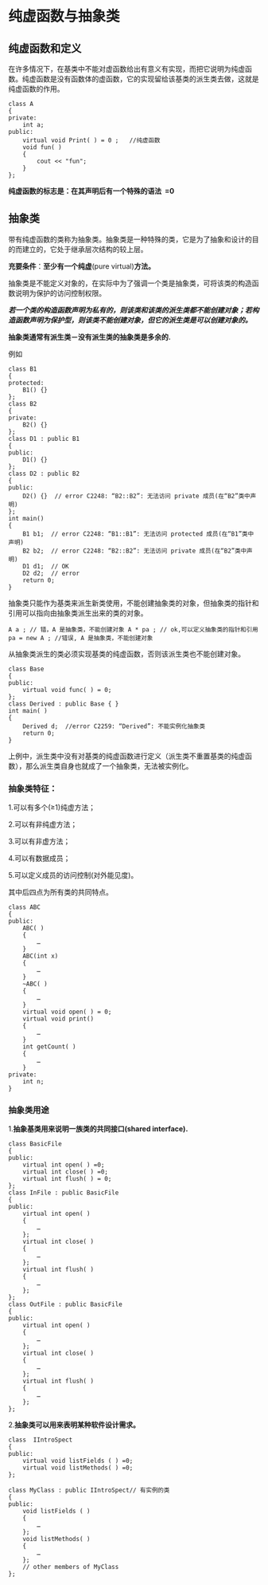 # 纯虚函数与抽象类

## **纯虚函数和定义**

在许多情况下，在基类中不能对虚函数给出有意义有实现，而把它说明为纯虚函数。纯虚函数是没有函数体的虚函数，它的实现留给该基类的派生类去做，这就是纯虚函数的作用。

```
class A
{
private:
    int a;
public:
    virtual void Print( ) = 0 ;   //纯虚函数
    void fun( )
    {
        cout << "fun";
    }
};
```

**纯虚函数的标志是：在其声明后有一个特殊的语法  =0**

## **抽象类**

带有纯虚函数的类称为抽象类。抽象类是一种特殊的类，它是为了抽象和设计的目的而建立的，它处于继承层次结构的较上层。

**充要条件**：**至少有一个纯虚**(pure virtual)**方法。**

抽象类是不能定义对象的，在实际中为了强调一个类是抽象类，可将该类的构造函数说明为保护的访问控制权限。

***若一个类的构造函数声明为私有的，则该类和该类的派生类都不能创建对象；若构造函数声明为保护型，则该类不能创建对象，但它的派生类是可以创建对象的。***

**抽象类通常有派生类－没有派生类的抽象类是多余的.**

例如

```
class B1
{
protected:
    B1() {}
};
class B2
{
private:
    B2() {}
};
class D1 : public B1
{
public:
    D1() {}
};
class D2 : public B2
{
public:
    D2() {}  // error C2248: “B2::B2”: 无法访问 private 成员(在“B2”类中声明)
};
int main()
{
    B1 b1;  // error C2248: “B1::B1”: 无法访问 protected 成员(在“B1”类中声明)
    B2 b2;  // error C2248: “B2::B2”: 无法访问 private 成员(在“B2”类中声明)
    D1 d1;  // OK
    D2 d2;  // error
    return 0;
}
```

抽象类只能作为基类来派生新类使用，不能创建抽象类的对象，但抽象类的指针和引用可以指向由抽象类派生出来的类的对象。

`A a ; // 错，A 是抽象类，不能创建对象
A * pa ; // ok,可以定义抽象类的指针和引用
pa = new A ; //错误, A 是抽象类，不能创建对象`

从抽象类派生的类必须实现基类的纯虚函数，否则该派生类也不能创建对象。

```
class Base
{
public:
    virtual void func( ) = 0;
};
class Derived : public Base { }
int main( )
{
    Derived d;  //error C2259: “Derived”: 不能实例化抽象类
    return 0;
}
```

上例中，派生类中没有对基类的纯虚函数进行定义（派生类不重置基类的纯虚函数），那么派生类自身也就成了一个抽象类，无法被实例化。

### **抽象类特征：**

1.可以有多个(≥1)纯虚方法；

2.可以有非纯虚方法；

3.可以有非虚方法；

4.可以有数据成员；

5.可以定义成员的访问控制(对外能见度)。

其中后四点为所有类的共同特点。

```
class ABC
{
public:
    ABC( )
    {
        …
    }
    ABC(int x)
    {
        …
    }
    ~ABC( )
    {
        …
    }
    virtual void open( ) = 0;
    virtual void print()
    {
        …
    }
    int getCount( )
    {
        …
    }
private:
    int n;
}
```

### **抽象类用途**

1.**抽象基类用来说明一族类的共同接口(shared interface).**

```
class BasicFile
{
public:
    virtual int open( ) =0;
    virtual int close( ) =0;
    virtual int flush( ) = 0;
};
class InFile : public BasicFile
{
public:
    virtual int open( )
    {
        …
    };
    virtual int close( )
    {
        …
    };
    virtual int flush( )
    {
        …
    };
};
class OutFile : public BasicFile
{
public:
    virtual int open( )
    {
        …
    };
    virtual int close( )
    {
        …
    };
    virtual int flush( )
    {
        …
    };
};
```

2.**抽象类可以用来表明某种软件设计需求。**

```
class  IIntroSpect
{
public:
    virtual void listFields ( ) =0;
    virtual void listMethods( ) =0;
};

class MyClass : public IIntroSpect// 有实例的类
{
public:
    void listFields ( )
    {
        …
    };
    void listMethods( )
    {
        …
    };
    // other members of MyClass
};
```